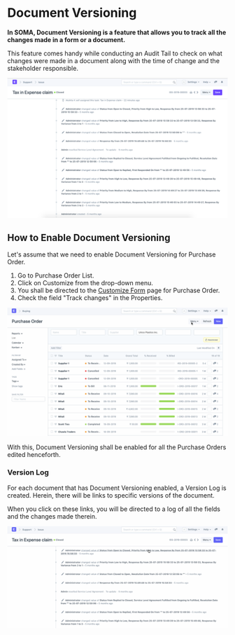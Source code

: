 
# Document Versioning


**In SOMA, Document Versioning is a feature that allows you to track all the changes made in a form or a document.**


This feature comes handy while conducting an Audit Tail to check on what changes were made in a document along with the time of change and the stakeholder responsible.


![Document Versioning](/files/using-document-versioning-1.png)


## How to Enable Document Versioning


Let's assume that we need to enable Document Versioning for Purchase Order.


1. Go to Purchase Order List.
2. Click on Customize from the drop-down menu.
3. You shall be directed to the [Customize Form](/docs/en/customize-erpnext/customize-form) page for Purchase Order.
4. Check the field "Track changes" in the Properties.


![Document Versioning](/files/using-document-versioning-2.gif)


With this, Document Versioning shall be enabled for all the Purchase Orders edited henceforth.


### Version Log


For each document that has Document Versioning enabled, a Version Log is created. Herein, there will be links to specific versions of the document.


When you click on these links, you will be directed to a log of all the fields and the changes made therein.


![Document Versioning](/files/using-document-versioning-3.gif)



